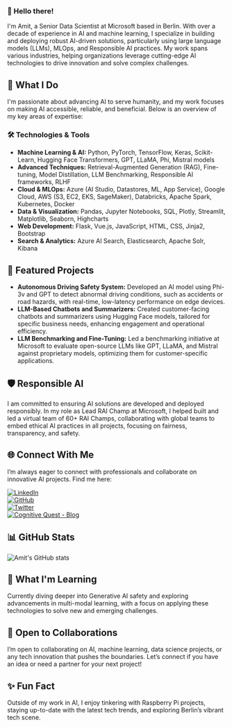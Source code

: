 ### 👋 Hello there!

I'm Amit, a Senior Data Scientist at Microsoft based in Berlin. With over a decade of experience in AI and machine learning, I specialize in building and deploying robust AI-driven solutions, particularly using large language models (LLMs), MLOps, and Responsible AI practices. My work spans various industries, helping organizations leverage cutting-edge AI technologies to drive innovation and solve complex challenges.

## 🚀 What I Do
I'm passionate about advancing AI to serve humanity, and my work focuses on making AI accessible, reliable, and beneficial. Below is an overview of my key areas of expertise:

### 🛠 Technologies & Tools
- **Machine Learning & AI:** Python, PyTorch, TensorFlow, Keras, Scikit-Learn, Hugging Face Transformers, GPT, LLaMA, Phi, Mistral models
- **Advanced Techniques:** Retrieval-Augmented Generation (RAG), Fine-tuning, Model Distillation, LLM Benchmarking, Responsible AI frameworks, RLHF
- **Cloud & MLOps:** Azure (AI Studio, Datastores, ML, App Service), Google Cloud, AWS (S3, EC2, EKS, SageMaker), Databricks, Apache Spark, Kubernetes, Docker
- **Data & Visualization:** Pandas, Jupyter Notebooks, SQL, Plotly, Streamlit, Matplotlib, Seaborn, Highcharts
- **Web Development:** Flask, Vue.js, JavaScript, HTML, CSS, Jinja2, Bootstrap
- **Search & Analytics:** Azure AI Search, Elasticsearch, Apache Solr, Kibana

## 🌟 Featured Projects
- **Autonomous Driving Safety System:** Developed an AI model using Phi-3v and GPT to detect abnormal driving conditions, such as accidents or road hazards, with real-time, low-latency performance on edge devices.
- **LLM-Based Chatbots and Summarizers:** Created customer-facing chatbots and summarizers using Hugging Face models, tailored for specific business needs, enhancing engagement and operational efficiency.
- **LLM Benchmarking and Fine-Tuning:** Led a benchmarking initiative at Microsoft to evaluate open-source LLMs like GPT, LLaMA, and Mistral against proprietary models, optimizing them for customer-specific applications.

## 🛡️ Responsible AI
I am committed to ensuring AI solutions are developed and deployed responsibly. In my role as Lead RAI Champ at Microsoft, I helped built and led a virtual team of 60+ RAI Champs, collaborating with global teams to embed ethical AI practices in all projects, focusing on fairness, transparency, and safety.

## 🌐 Connect With Me
I’m always eager to connect with professionals and collaborate on innovative AI projects. Find me here:

[![LinkedIn](https://img.shields.io/badge/LinkedIn-0A66C2?style=for-the-badge&logo=linkedin&logoColor=white)](https://www.linkedin.com/in/amit-de/)  
[![GitHub](https://img.shields.io/badge/GitHub-181717?style=for-the-badge&logo=github&logoColor=white)](https://github.com/luhgit)  
[![Twitter](https://img.shields.io/badge/Twitter-1DA1F2?style=for-the-badge&logo=twitter&logoColor=white)](https://twitter.com/amit_tyagi)  
[![Cognitive Quest - Blog](https://img.shields.io/badge/Blog-Cognitive%20Quest-ff69b4?style=for-the-badge)](https://www.cognitive-quest.com)

## 📊 GitHub Stats
![Amit's GitHub stats](https://github-readme-stats.vercel.app/api?username=luhgit&show_icons=true&theme=radical)

## 🌱 What I'm Learning
Currently diving deeper into Generative AI safety and exploring advancements in multi-modal learning, with a focus on applying these technologies to solve new and emerging challenges.

## 🤝 Open to Collaborations
I’m open to collaborating on AI, machine learning, data science projects, or any tech innovation that pushes the boundaries. Let’s connect if you have an idea or need a partner for your next project!

## ✨ Fun Fact
Outside of my work in AI, I enjoy tinkering with Raspberry Pi projects, staying up-to-date with the latest tech trends, and exploring Berlin’s vibrant tech scene.
